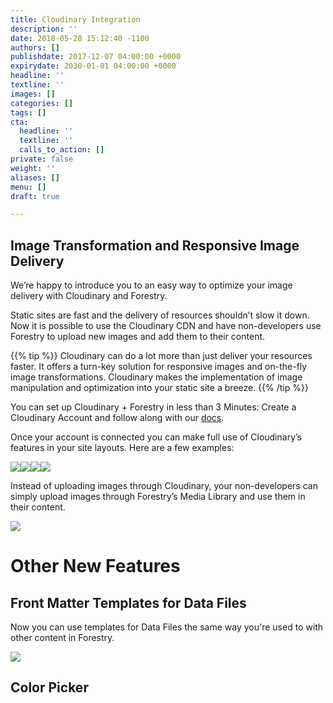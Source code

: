 ```yaml
---
title: Cloudinary Integration
description: ''
date: 2018-05-28 15:12:40 -1100
authors: []
publishdate: 2017-12-07 04:00:00 +0000
expirydate: 2030-01-01 04:00:00 +0000
headline: ''
textline: ''
images: []
categories: []
tags: []
cta:
  headline: ''
  textline: ''
  calls_to_action: []
private: false
weight: ''
aliases: []
menu: []
draft: true

---
```

## Image Transformation and Responsive Image Delivery

We’re happy to introduce you to an easy way to optimize your image delivery with Cloudinary and Forestry.

Static sites are fast and the delivery of resources shouldn’t slow it down. Now it is possible to use the Cloudinary CDN and have non-developers use Forestry to upload new images and add them to their content.

{{% tip %}}
Cloudinary can do a lot more than just deliver your resources faster. It offers a turn-key solution for responsive images and on-the-fly image transformations. Cloudinary makes the implementation of image manipulation and optimization into your static site a breeze.
{{% /tip %}}

You can set up Cloudinary + Forestry in less than 3 Minutes: Create a Cloudinary Account and follow along with our [docs](https://forestry.io/docs/media/cloudinary/).

Once your account is connected you can make full use of Cloudinary’s features in your site layouts. Here are a few examples:
<div><img style="display: inline-block;" src="http://res.cloudinary.com/dljtb0dbc/image/upload/c_scale,e_art:hokusai,h_600/v1527559425/uploads/2018/05/29/girl.jpg" /><img style="display: inline-block;" src="http://res.cloudinary.com/dljtb0dbc/image/upload/c_crop,g_face/h_565/v1527559425/uploads/2018/05/29/girl.jpg" /><img style="display: inline-block;" src="http://res.cloudinary.com/dljtb0dbc/image/upload/c_scale,h_600,q_150/v1527559425/uploads/2018/05/29/girl.jpg" /><img style="display: inline-block;" src="http://res.cloudinary.com/dljtb0dbc/image/upload/c_scale,h_600,q_150,r_30/v1527559425/uploads/2018/05/29/girl.jpg" /></div>

Instead of uploading images through Cloudinary, your non-developers can simply upload images through Forestry’s Media Library and use them in their content.

<img src="http://res.cloudinary.com/dljtb0dbc/image/upload/v1527561785/drag_drop.gif" />

# Other New Features

## Front Matter Templates for Data Files

Now you can use templates for Data Files the same way you're used to with other content in Forestry.   
  
![](/uploads/2018/05/data-file-templates.png)

## Color Picker